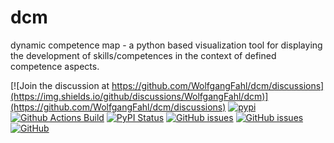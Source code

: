 # dcm
dynamic competence map - a python based visualization tool
for displaying the development of skills/competences in the context of
defined competence aspects.

[![Join the discussion at https://github.com/WolfgangFahl/dcm/discussions](https://img.shields.io/github/discussions/WolfgangFahl/dcm)](https://github.com/WolfgangFahl/dcm/discussions)
[![pypi](https://img.shields.io/pypi/pyversions/dynamic_competence_map)](https://pypi.org/project/dynamic-competence-map/)
[![Github Actions Build](https://github.com/WolfgangFahl/dcm/workflows/Build/badge.svg?branch=main)](https://github.com/WolfgangFahl/dcm/actions?query=workflow%3ABuild+branch%3Amain)
[![PyPI Status](https://img.shields.io/pypi/v/dynamic_competence_map.svg)](https://pypi.python.org/pypi/dynamic-competence-map/)
[![GitHub issues](https://img.shields.io/github/issues/WolfgangFahl/dcm.svg)](https://github.com/WolfgangFahl/dcm/issues)
[![GitHub issues](https://img.shields.io/github/issues-closed/WolfgangFahl/dcm.svg)](https://github.com/WolfgangFahl/dcm/issues/?q=is%3Aissue+is%3Aclosed)
[![GitHub](https://img.shields.io/github/license/WolfgangFahl/dcm)](https://www.apache.org/licenses/LICENSE-2.0)
